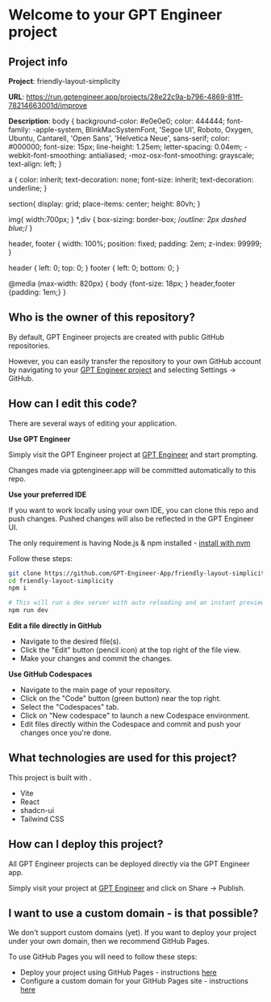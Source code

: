 # Welcome to your GPT Engineer project

## Project info

**Project**: friendly-layout-simplicity 

**URL**: https://run.gptengineer.app/projects/28e22c9a-b796-4869-81ff-78214663001d/improve

**Description**: body {
  	background-color: #e0e0e0;
  	color: 444444;
		font-family: -apple-system, BlinkMacSystemFont, 'Segoe UI', Roboto, Oxygen, Ubuntu, Cantarell, 'Open Sans', 'Helvetica Neue', sans-serif;
  	color: #000000;
    font-size: 15px;
    line-height: 1.25em;
    letter-spacing: 0.04em;
    -webkit-font-smoothing: antialiased;
    -moz-osx-font-smoothing: grayscale;
    text-align: left;
}

a { color: inherit; 
  text-decoration: none; 
  font-size: inherit; 
  text-decoration: underline;
}

section{
  	display: grid;
  	place-items: center;
  	height: 80vh;
}

img{
  width:700px;
}
*,div {
 box-sizing: border-box;
 /*outline: 2px dashed blue;*/
}

header, footer {
    width: 100%;
    position: fixed;
    padding: 2em;
    z-index: 99999;
}

header { left: 0; top: 0; }
footer { left: 0; bottom: 0; }

@media (max-width: 820px) {
    body {font-size: 18px; }
  	header,footer {padding: 1em;}
}

 

## Who is the owner of this repository?
By default, GPT Engineer projects are created with public GitHub repositories.

However, you can easily transfer the repository to your own GitHub account by navigating to your [GPT Engineer project](https://run.gptengineer.app/projects/28e22c9a-b796-4869-81ff-78214663001d/improve) and selecting Settings -> GitHub. 

## How can I edit this code?
There are several ways of editing your application.

**Use GPT Engineer**

Simply visit the GPT Engineer project at [GPT Engineer](https://run.gptengineer.app/projects/28e22c9a-b796-4869-81ff-78214663001d/improve) and start prompting.

Changes made via gptengineer.app will be committed automatically to this repo.

**Use your preferred IDE**

If you want to work locally using your own IDE, you can clone this repo and push changes. Pushed changes will also be reflected in the GPT Engineer UI.

The only requirement is having Node.js & npm installed - [install with nvm](https://github.com/nvm-sh/nvm#installing-and-updating)

Follow these steps: 

```sh
git clone https://github.com/GPT-Engineer-App/friendly-layout-simplicity.git
cd friendly-layout-simplicity
npm i

# This will run a dev server with auto reloading and an instant preview.
npm run dev
```

**Edit a file directly in GitHub**

- Navigate to the desired file(s).
- Click the "Edit" button (pencil icon) at the top right of the file view.
- Make your changes and commit the changes.

**Use GitHub Codespaces**

- Navigate to the main page of your repository.
- Click on the "Code" button (green button) near the top right.
- Select the "Codespaces" tab.
- Click on "New codespace" to launch a new Codespace environment.
- Edit files directly within the Codespace and commit and push your changes once you're done.

## What technologies are used for this project?

This project is built with .

- Vite
- React
- shadcn-ui
- Tailwind CSS

## How can I deploy this project?

All GPT Engineer projects can be deployed directly via the GPT Engineer app. 

Simply visit your project at [GPT Engineer](https://run.gptengineer.app/projects/28e22c9a-b796-4869-81ff-78214663001d/improve) and click on Share -> Publish.

## I want to use a custom domain - is that possible?

We don't support custom domains (yet). If you want to deploy your project under your own domain, then we recommend GitHub Pages.

To use GitHub Pages you will need to follow these steps: 
- Deploy your project using GitHub Pages - instructions [here](https://docs.github.com/en/pages/getting-started-with-github-pages/creating-a-github-pages-site#creating-your-site)
- Configure a custom domain for your GitHub Pages site - instructions [here](https://docs.github.com/en/pages/configuring-a-custom-domain-for-your-github-pages-site)